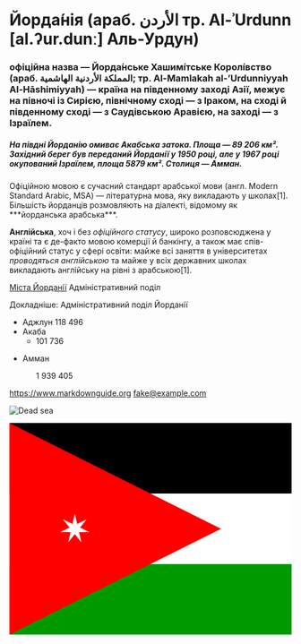 # Йорда́нія (араб. الأردن‎ тр. Al-ʾUrdunn [al.ʔur.dunː] Аль-Урдун)
### офіційна назва — Йорда́нське Хашимі́тське Королі́вство (араб. المملكة الأردنية الهاشمية‎; тр. Al-Mamlakah al-’Urdunniyyah Al-Hāshimiyyah) — країна на південному заході Азії, межує на півночі із Сирією, північному сході — з Іраком, на сході й південному сході — з Саудівською Аравією, на заході — з Ізраїлем. 
##### На півдні Йорданію омиває Акабська затока. Площа — 89 206 км². Західний берег був переданий Йорданії у 1950 році, але у 1967 році окупований Ізраїлем, площа 5879 км². Столиця — ***Амман***.

<p>Офіційною мовою є сучасний стандарт арабської мови (англ. Modern Standard Arabic, MSA) — літературна мова, яку викладають у школах[1]. Більшість йорданців розмовляють на діалекті, відомому як ***йорданська арабська***.</p>
    
<strong>Англійська</strong>, хоч і без *офіційного статусу*, широко розповсюджена у країні та є де-факто мовою комерції й банкінгу, а також має спів-офіційний статус у сфері освіти: майже всі заняття в університетах <em>проводяться англійською</em> та майже у всіх державних школах викладають англійську на рівні з арабською[1].

[Міста Йорданії](https://uk.wikipedia.org/wiki/%D0%9C%D1%96%D1%81%D1%82%D0%B0_%D0%99%D0%BE%D1%80%D0%B4%D0%B0%D0%BD%D1%96%D1%97)
Адміністративний поділ

Докладніше: Адміністративний поділ Йорданії


- Аджлун 118 496
- Акаба
    - 101 736
<ul>
    <li>Амман</li> 
        <ul>1 939 405</ul> 
</ul>

<https://www.markdownguide.org>
<fake@example.com>

![Dead sea](https://upload.wikimedia.org/wikipedia/commons/thumb/e/ea/Dead_Sea%2C_Jordan_01.jpg/800px-Dead_Sea%2C_Jordan_01.jpg)

<svg xmlns="http://www.w3.org/2000/svg" id="flag-icons-jo" viewBox="0 0 640 480">
  <defs>
    <clipPath id="a">
      <path fill-opacity=".7" d="M-117.8 0h682.6v512h-682.6z"/>
    </clipPath>
  </defs>
  <g clip-path="url(#a)" transform="translate(110.5) scale(.9375)">
    <g fill-rule="evenodd" stroke-width="1pt">
      <path d="M-117.8 0h1024v170.7h-1024z"/>
      <path fill="#fff" d="M-117.8 170.7h1024v170.6h-1024z"/>
      <path fill="#090" d="M-117.8 341.3h1024V512h-1024z"/>
      <path fill="red" d="m-117.8 512 512-256-512-256v512z"/>
      <path fill="#fff" d="m24.5 289 5.7-24.9H4.7l23-11-15.9-19.9 23 11 5.6-24.8 5.7 24.9L69 233.2l-16 19.9 23 11H50.6l5.7 24.9-15.9-20z"/>
    </g>
  </g>
</svg>